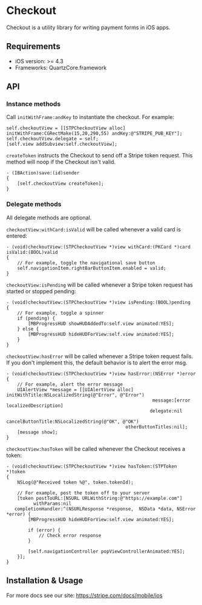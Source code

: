 # Checkout

Checkout is a utility library for writing payment forms in iOS apps.

## Requirements

* iOS version: >= 4.3
* Frameworks: QuartzCore.framework

## API 

### Instance methods

Call `initWithFrame:andKey` to instantiate the checkout. For example:

    self.checkoutView = [[STPCheckoutView alloc] initWithFrame:CGRectMake(15,20,290,55) andKey:@"STRIPE_PUB_KEY"];
    self.checkoutView.delegate = self;
    [self.view addSubview:self.checkoutView];

`createToken` instructs the Checkout to send off a Stripe token request. This method will noop if the Checkout isn't valid.

    - (IBAction)save:(id)sender
    {
        [self.checkoutView createToken];
    }

### Delegate methods

All delegate methods are optional.

`checkoutView:withCard:isValid` will be called whenever a valid card is entered:

    - (void)checkoutView:(STPCheckoutView *)view withCard:(PKCard *)card isValid:(BOOL)valid
    {
        // For example, toggle the navigational save button
        self.navigationItem.rightBarButtonItem.enabled = valid;
    }

`checkoutView:isPending` will be called whenever a Stripe token request has started or stopped pending:

    - (void)checkoutView:(STPCheckoutView *)view isPending:(BOOL)pending
    {
        // For example, toggle a spinner
        if (pending) {
            [MBProgressHUD showHUDAddedTo:self.view animated:YES];
        } else {
            [MBProgressHUD hideHUDForView:self.view animated:YES];
        }
    }

`checkoutView:hasError` will be called whenever a Stripe token request fails. If you don't implement this, the
default behavior is to alert the error msg.

    - (void)checkoutView:(STPCheckoutView *)view hasError:(NSError *)error
    {
        // For example, alert the error message
        UIAlertView *message = [[UIAlertView alloc] initWithTitle:NSLocalizedString(@"Error", @"Error")
                                                          message:[error localizedDescription]
                                                         delegate:nil
                                                cancelButtonTitle:NSLocalizedString(@"OK", @"OK")
                                                otherButtonTitles:nil];
        [message show];
    }

`checkoutView:hasToken` will be called whenever the Checkout receives a token:

    - (void)checkoutView:(STPCheckoutView *)view hasToken:(STPToken *)token
    {
        NSLog(@"Received token %@", token.tokenId);

        // For example, post the token off to your server
        [token postToURL:[NSURL URLWithString:@"https://example.com"]
              withParams:nil
       completionHandler:^(NSURLResponse *response,  NSData *data, NSError *error) {
            [MBProgressHUD hideHUDForView:self.view animated:YES];

            if (error) {
                // Check error response
            }

            [self.navigationController popViewControllerAnimated:YES];
        }];
    }


## Installation & Usage

For more docs see our site: https://stripe.com/docs/mobile/ios